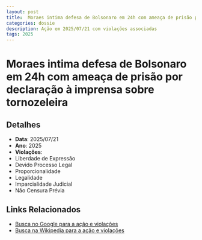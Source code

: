 ```yaml
---
layout: post
title:  Moraes intima defesa de Bolsonaro em 24h com ameaça de prisão por declaração à imprensa sobre tornozeleira
categories: dossie
description: Ação em 2025/07/21 com violações associadas
tags: 2025
---
```


# Moraes intima defesa de Bolsonaro em 24h com ameaça de prisão por declaração à imprensa sobre tornozeleira

## Detalhes
- **Data**: 2025/07/21
- **Ano**: 2025
- **Violações**:
- Liberdade de Expressão
- Devido Processo Legal
- Proporcionalidade
- Legalidade
- Imparcialidade Judicial
- Não Censura Prévia

## Links Relacionados
- [Busca no Google para a ação e violações](https://www.google.com/search?q=%22Alexandre%20de%20Moraes%22%20Moraes%20intima%20defesa%20de%20Bolsonaro%20em%2024h%20com%20amea%C3%A7a%20de%20pris%C3%A3o%20por%20declara%C3%A7%C3%A3o%20%C3%A0%20imprensa%20sobre%20tornozeleira%20Liberdade%20de%20Express%C3%A3o%20Devido%20Processo%20Legal%20Proporcionalidade%20Legalidade%20Imparcialidade%20Judicial%20N%C3%A3o%20Censura%20Pr%C3%A9via%202025)
- [Busca na Wikipedia para a ação e violações](https://en.wikipedia.org/w/index.php?search=%22Alexandre%20de%20Moraes%22%20Moraes%20intima%20defesa%20de%20Bolsonaro%20em%2024h%20com%20amea%C3%A7a%20de%20pris%C3%A3o%20por%20declara%C3%A7%C3%A3o%20%C3%A0%20imprensa%20sobre%20tornozeleira%20Liberdade%20de%20Express%C3%A3o%20Devido%20Processo%20Legal%20Proporcionalidade%20Legalidade%20Imparcialidade%20Judicial%20N%C3%A3o%20Censura%20Pr%C3%A9via%202025)
